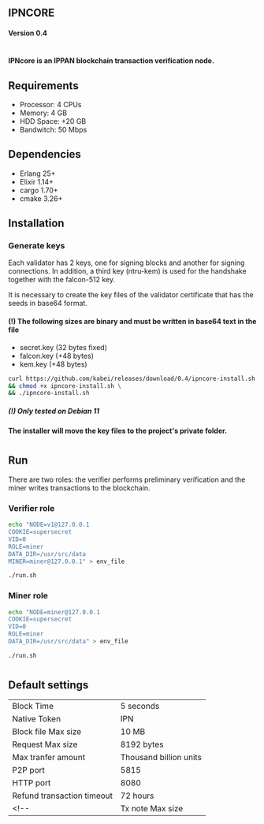 ## IPNCORE

#### Version 0.4
#
#### IPNcore is an IPPAN blockchain transaction verification node.

## Requirements

* Processor: 4 CPUs
* Memory: 4 GB
* HDD Space: +20 GB
* Bandwitch: 50 Mbps

## Dependencies

* Erlang 25+
* Elixir 1.14+
* cargo 1.70+
* cmake 3.26+

## 
## Installation
### Generate keys
Each validator has 2 keys, one for signing blocks and another for signing connections. In addition, a third key (ntru-kem) is used for the handshake together with the falcon-512 key.

It is necessary to create the key files of the validator certificate that has the seeds in base64 format.
#### (!) The following sizes are binary and must be written in base64 text in the file
* secret.key (32 bytes fixed)
* falcon.key (+48 bytes)
* kem.key (+48 bytes)

```bash
curl https://github.com/kabei/releases/download/0.4/ipncore-install.sh \
&& chmod +x ipncore-install.sh \
&& ./ipncore-install.sh
```
##### (!) Only tested on Debian 11
#### The installer will move the key files to the project's private folder.
#
## Run
There are two roles: the verifier performs preliminary verification and the miner writes transactions to the blockchain.

### Verifier role
```bash
echo "NODE=v1@127.0.0.1
COOKIE=supersecret
VID=0
ROLE=miner
DATA_DIR=/usr/src/data
MINER=miner@127.0.0.1" > env_file

./run.sh
```
### Miner role
```bash
echo "NODE=miner@127.0.0.1
COOKIE=supersecret
VID=0
ROLE=miner
DATA_DIR=/usr/src/data" > env_file

./run.sh
```

#
## Default settings

| | |
|-|-|
|Block Time|5 seconds|
|Native Token|IPN|
|Block file Max size|10 MB|
|Request Max size|8192 bytes|
|Max tranfer amount|Thousand billion units|
|P2P port|5815|
|HTTP port|8080|
|Refund transaction timeout|72 hours|
<!-- |Tx note Max size|255 bytes| -->
